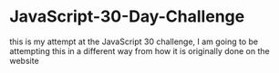 # JavaScript-30-Day-Challenge
this is my attempt at the JavaScript 30 challenge, I am going to be attempting this in a different way from how it is originally done on the website
